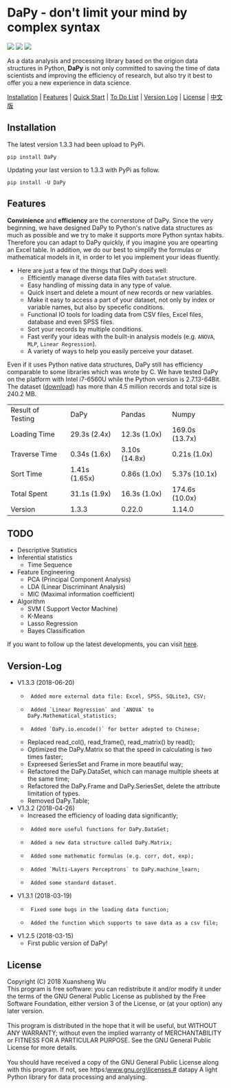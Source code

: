 DaPy - don't limit your mind by complex syntax
====
![](https://img.shields.io/badge/Version-1.3.3-green.svg)  ![](https://img.shields.io/badge/Download-PyPi-green.svg)  ![](https://img.shields.io/badge/License-GNU-blue.svg)  

As a data analysis and processing library based on the origion data structures in Python, **DaPy** is not only committed to saving the time of data scientists and improving the efficiency of research, but also try it best to offer you a new experience in data science.

[Installation](#installation) | [Features](#features) | [Quick Start](https://github.com/JacksonWuxs/DaPy/blob/master/Quick%20Start.md ) | [To Do List](#todo) | [Version Log](#version-log) | [License](#license) | [中文版](https://github.com/JacksonWuxs/DaPy/blob/master/README_Chinese.md)

## Installation
The latest version 1.3.3 had been upload to PyPi.
```
pip install DaPy
```
Updating your last version to 1.3.3 with PyPi as follow.
```
pip install -U DaPy
```

## Features
**Convinience** and **efficiency** are the cornerstone of DaPy. 
Since the very beginning, we have designed DaPy to Python's 
native data structures as much as possible and we try to make 
it supports more Python syntax habits. Therefore you can 
adapt to DaPy quickly, if you imagine you are opearting an Excel table.
In addition, we do our best to simplify
the formulas or mathematical models in it, in order to let you 
implement your ideas fluently.  

* Here are just a few of the things that DaPy does well:  
	- Efficiently manage diverse data files with `DataSet` structure.
	- Easy handling of missing data in any type of value.
	- Quick insert and delete a mount of new records or new variables.
	- Make it easy to access a part of your dataset, not only by index or variable names, but also by specefic conditions.
	- Functional IO tools for loading data from CSV files, Excel files, database and even SPSS files.
	- Sort your records by multiple conditions.
	- Fast verify your ideas with the built-in analysis models (e.g. `ANOVA`, `MLP`, `Linear Regression`).
	- A variety of ways to help you easily perceive your dataset.
  
Even if it uses Python native data structures, 
DaPy still has efficiency comparable to some libraries which was wrote by C.
We have tested DaPy on the platform with
Intel i7-6560U while the Python version is 2.7.13-64Bit. The dataset
([download](https://pan.baidu.com/s/1kK3_V8XbbVim4urDkKyI8A))
has more than 4.5 million records and total size is 
240.2 MB. 

<table>
<tr>
	<td>Result of Testing</td>
	<td>DaPy</td>
	<td>Pandas</td>
	<td>Numpy</td> 
</tr>
<tr>
	<td>Loading Time</td>
	<td>29.3s (2.4x)</td>
	<td>12.3s (1.0x)</td>
	<td>169.0s (13.7x)</td>
</tr>
<tr>
	<td>Traverse Time</td>
	<td>0.34s (1.6x)</td>
	<td>3.10s (14.8x)</td>
	<td>0.21s (1.0x)</td>
</tr>
<tr>
	<td>Sort Time</td>
	<td>1.41s (1.65x)</td>
	<td>0.86s (1.0x)</td>
	<td>5.37s (10.1x)</td>
	</tr>
<tr>
	<td>Total Spent</td>
	<td>31.1s (1.9x)</td>
	<td>16.3s (1.0x)</td>
	<td>174.6s (10.0x)</td>
	</tr>
<tr>
	<td>Version</td>
	<td>1.3.3</td>
	<td>0.22.0</td>
	<td>1.14.0</td>
	</tr>
</table>  


## TODO  
* Descriptive Statistics
* Inferential statistics
	- Time Sequence
* Feature Engineering
	- PCA (Principal Component Analysis)
	- LDA (Linear Discriminant Analysis)
	- MIC (Maximal information coefficient)
* Algorithm
	- SVM ( Support Vector Machine)
	- K-Means
	- Lasso Regression  
	- Bayes Classification
	
If you want to follow up the latest developments, you can visit [here](https://www.teambition.com/project/5b1b7bd40b6c410019df8c41/tasks/scrum/5b1b7bd51e4661001838eb10).

## Version-Log
* V1.3.3 (2018-06-20)
	-      Added more external data file: Excel, SPSS, SQLite3, CSV;
	-      Added `Linear Regression` and `ANOVA` to DaPy.Mathematical_statistics;
	-      Added `DaPy.io.encode()` for better adepted to Chinese;
	-   Replaced read_col(), read_frame(), read_matrix() by read();
	-  Optimized the DaPy.Matrix so that the speed in calculating is two times faster;
	-  Expreesed SeriesSet and Frame in more beautiful way;
	- Refactored the DaPy.DataSet, which can manage multiple sheets at the same time;
	- Refactored the DaPy.Frame and DaPy.SeriesSet, delete the attribute limitation of types.
	-    Removed DaPy.Table;
* V1.3.2 (2018-04-26)
	-  Increased the efficiency of loading data significantly;
	-      Added more useful functions for DaPy.DataSet;
	-      Added a new data structure called DaPy.Matrix;
	-      Added some mathematic formulas (e.g. corr, dot, exp);
	-      Added `Multi-Layers Perceptrons` to DaPy.machine_learn;
	-      Added some standard dataset.
* V1.3.1 (2018-03-19)
	-      Fixed some bugs in the loading data function;
	-      Added the function which supports to save data as a csv file;
* V1.2.5 (2018-03-15)
	- First public version of DaPy!

## License
Copyright (C) 2018 Xuansheng Wu
<br>
This program is free software: you can redistribute it and/or modify
it under the terms of the GNU General Public License as published by
the Free Software Foundation, either version 3 of the License, or
(at your option) any later version.</br>
<br>
This program is distributed in the hope that it will be useful,
but WITHOUT ANY WARRANTY; without even the implied warranty of
MERCHANTABILITY or FITNESS FOR A PARTICULAR PURPOSE.  See the
GNU General Public License for more details.</br>
<br>
You should have received a copy of the GNU General Public License
along with this program.  If not, see https:\\www.gnu.org\licenses.# datapy
A light Python library for data processing and analysing.</br>
